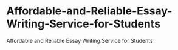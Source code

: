 # Affordable-and-Reliable-Essay-Writing-Service-for-Students
Affordable and Reliable Essay Writing Service for Students
